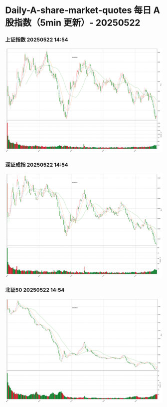 
# Daily-A-share-market-quotes 每日 A 股指数（5min 更新）- 20250522

### 上证指数 20250522 14:54
![](./fig/2025/5/20250522-sh000001.png)

### 深证成指 20250522 14:54
![](./fig/2025/5/20250522-sz399001.png)

### 北证50 20250522 14:54
![](./fig/2025/5/20250522-bj899050.png)
